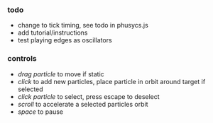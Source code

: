 ### todo
- change to tick timing, see todo in phusycs.js
- add tutorial/instructions
- test playing edges as oscillators

### controls
- *drag particle* to move if static
- *click* to add new particles, place particle in orbit around target if selected
- *click particle* to select, press escape to deselect
- *scroll* to accelerate a selected particles orbit
- *space* to pause